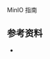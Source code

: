 <!-- ---
title: MinIO 指南
date: 2019-08-10 15:13:19
category: showcode, minio
--- -->

MinIO 指南



## 参考资料

- []()